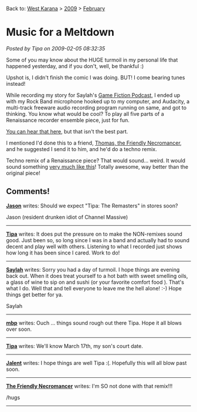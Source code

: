 Back to: [West Karana](/posts/westkarana.md) > [2009](/posts/2009/westkarana.md) > [February](./westkarana.md)
# Music for a Meltdown

*Posted by Tipa on 2009-02-05 08:32:35*

Some of you may know about the HUGE turmoil in my personal life that happened yesterday, and if you don't, well, be thankful :)

Upshot is, I didn't finish the comic I was doing. BUT! I come bearing tunes instead!

While recording my story for Saylah's [Game Fiction Podcast](http://notadiary.typepad.com/gamersfictionpodcast/), I ended up with my Rock Band microphone hooked up to my computer, and Audacity, a multi-track freeware audio recording program running on same, and got to thinking. You know what would be cool? To play all five parts of a Renaissance recorder ensemble piece, just for fun.

[You can hear that here](http://files.filefront.com/betterballetmp3/;13208213;/fileinfo.html), but that isn't the best part.

I mentioned I'd done this to a friend, [Thomas, the Friendly Necromancer](http://thefriendlynecromancer.blogspot.com/), and he suggested I send it to him, and he'd do a techno remix.

Techno remix of a Renaissance piece? That would sound... weird. It would sound something [very much like this](http://files.filefront.com/wicked+recorder+goof+offmp3/;13208242;/fileinfo.html)! Totally awesome, way better than the original piece!


## Comments!

**[Jason](http:/www.channelmassive.com)** writes: Should we expect "Tipa: The Remasters" in stores soon?

Jason (resident drunken idiot of Channel Massive)

---

**[Tipa](https://chasingdings.com)** writes: It does put the pressure on to make the NON-remixes sound good. Just been so, so long since I was in a band and actually had to sound decent and play well with others. Listening to what I recorded just shows how long it has been since I cared. Work to do!

---

**[Saylah](http://notadiary.typepad.com/mysticworlds)** writes: Sorry you had a day of turmoil. I hope things are evening back out. When it does treat yourself to a hot bath with sweet smelling oils, a glass of wine to sip on and sushi (or your favorite comfort food ). That's what I do. Well that and tell everyone to leave me the hell alone! :-) Hope things get better for ya.

Saylah

---

**[mbp](http://mindbendingpuzzles.blogspot,com)** writes: Ouch ... things sound rough out there Tipa. Hope it all blows over soon.

---

**[Tipa](https://chasingdings.com)** writes: We'll know March 17th, my son's court date.

---

**[Jalent](http://www.downloadonlygamer.com)** writes: I hope things are well Tipa :(. Hopefully this will all blow past soon.

---

**[The Friendly Necromancer](http://thefriendlynecromancer.blogspot.com)** writes: I'm SO not done with that remix!!! 

/hugs

---

